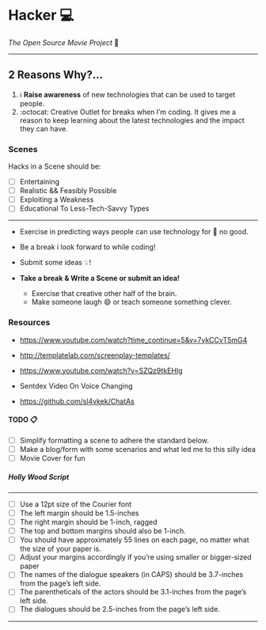 # **Hacker** :computer: 
_The Open Source Movie Project_ :movie_camera:
<hr>

## 2 Reasons Why?...
1. :information_source: **Raise awareness** of new technologies that can be used to target people.
2. :octocat: Creative Outlet for breaks when I’m coding. It gives me a reason to keep learning about the latest technologies and the impact they can have. 

### Scenes
Hacks in a Scene should be: 
   - [ ] Entertaining
   - [ ] Realistic && Feasibly Possible
   - [ ] Exploiting a Weakness
   - [ ] Educational To Less-Tech-Savvy Types
   <hr>
   
- Exercise in predicting ways people can use technology for :imp: no good. 

- Be a break i look forward to while coding! 

- Submit some ideas :bulb:! 

- **Take a break & Write a Scene or submit an idea!**
   * Exercise that creative other half of the brain. 
   * Make someone laugh :smile: or teach someone something clever.

### Resources 
* https://www.youtube.com/watch?time_continue=5&v=7ykCCvT5mG4

* http://templatelab.com/screenplay-templates/

* https://www.youtube.com/watch?v=SZQz9tkEHIg

* Sentdex Video On Voice Changing

* https://github.com/sl4vkek/ChatAs

#### TODO :clipboard:
- [ ] Simplify formatting a scene to adhere the standard below.
- [ ] Make a blog/form with some scenarios and what led me to this silly idea
- [ ] Movie Cover for fun 

##### **Holly Wood Script**
   <hr>
   
   - [ ] Use a 12pt size of the Courier font
   - [ ] The left margin should be 1.5-inches
   - [ ] The right margin should be 1-inch, ragged
   - [ ] The top and bottom margins should also be 1-inch.
   - [ ] You should have approximately 55 lines on each page, no matter what the size of your paper is. 
   - [ ] Adjust your margins accordingly if you’re using smaller or bigger-sized paper
   - [ ] The names of the dialogue speakers (in CAPS) should be 3.7-inches from the page’s left side.
   - [ ] The parentheticals of the actors should be 3.1-inches from the page’s left side.
   - [ ] The dialogues should be 2.5-inches from the page’s left side.
   
<hr>


